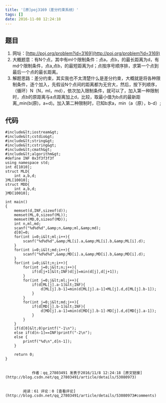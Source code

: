 ```yaml
---
title: '[原]poj3169（差分约束系统）'
tags: []
date: 2016-11-08 12:24:18
---
```


## 题目

1.  网址：[http://poj.org/problem?id=3169](http://poj.org/problem?id=3169)
2.  大概题意：有N个点，其中有ml个限制条件：点a，点b，的最长距离为d，有md个限制条件，点a,点b，的最短距离为d；点按序号顺序排，求第一个点到最后一个点的最长距离。
3.  解题思路：差分约束，其实我也不太清楚什么是差分约束，大概就是将各种限制条件，逐个加入，先假设N个点间的距离都为无穷大，然后，按下列顺序，（循环）N（N，ml，md），依次加入限制条件，就可以了，加入第一种限制时，点b的原距离与a点距离加上d，比较，取最小值为b点的最新距离,,min(b(原)，a+d)。加入第二种限制时，已知b求a，min（a（原），b-d）;

## 代码

    #include&lt;iostream&gt;
    #include&lt;cstdio&gt;
    #include&lt;string&gt;
    #include&lt;cstring&gt;
    #include&lt;cmath&gt;
    #include&lt;algorithm&gt;
    #define INF 0x3f3f3f3f
    using namespace std;
    int d[1010];
    struct MLD{
        int a,b,d;
    }ML[10010];
    struct MDD{
        int a,b,d;
    }MD[10010];

    int main()
    {
        memset(d,INF,sizeof(d));
        memset(ML,0,sizeof(ML));
        memset(MD,0,sizeof(MD));
        int n,ml,md;
        scanf("%d%d%d",&amp;n,&amp;ml,&amp;md);
        d[0]=0;
        for(int i=0;i&lt;ml;i++){
            scanf("%d%d%d",&amp;ML[i].a,&amp;ML[i].b,&amp;ML[i].d);
        }
        for(int i=0;i&lt;md;i++){
            scanf("%d%d%d",&amp;MD[i].a,&amp;MD[i].b,&amp;MD[i].d);
        }
        for(int i=0;i&lt;n;i++){
            for(int j=0;j&lt;n;j++){
                if(d[j+1]&lt;INF)d[j]=min(d[j],d[j+1]);
            }
            for(int j=0;j&lt;ml;j++){
                if(d[ML[j].a-1]&lt;INF){
                    d[ML[j].b-1]=min(d[ML[j].a-1]+ML[j].d,d[ML[j].b-1]);
                }
            }
            for(int j=0;j&lt;md;j++){
                if(d[MD[j].b-1]&lt;INF){
                    d[MD[j].a-1]=min(d[MD[j].b-1]-MD[j].d,d[MD[j].a-1]);
                }
            }
        }
        if(d[0]&lt;0)printf("-1\n");
        else if(d[n-1]==INF)printf("-2\n");
        else {
            printf("%d\n",d[n-1]);
        }

        return 0;
    }

            
                作者：qq_27803491 发表于2016/11/8 12:24:18 [原文链接](http://blog.csdn.net/qq_27803491/article/details/53080973)
            
            
            阅读：61 评论：0 [查看评论](http://blog.csdn.net/qq_27803491/article/details/53080973#comments)
            
